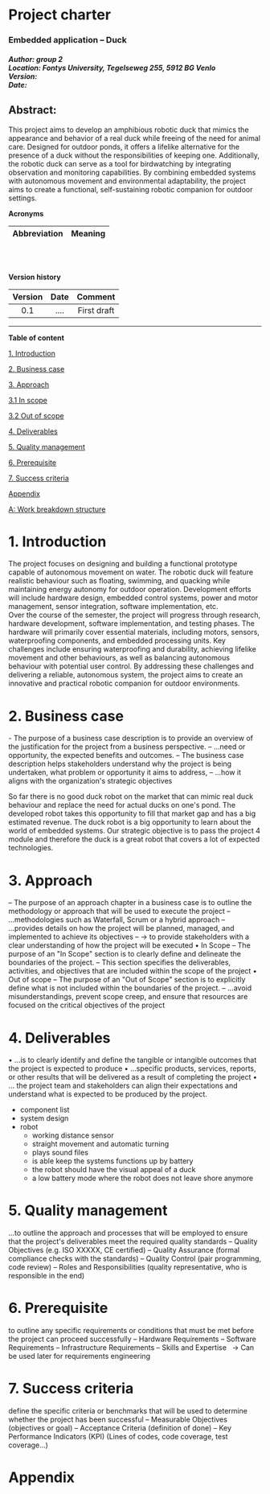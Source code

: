 




# Project charter

### Embedded application – Duck
##### Author: group 2 <br> Location: Fontys University, Tegelseweg 255, 5912 BG Venlo <br> Version:   <br>  Date: 




## **Abstract:**
This project aims to develop an amphibious robotic duck that mimics the appearance and behavior of a real duck while freeing of the need for animal care. Designed for outdoor ponds, it offers a lifelike alternative for the presence of a duck without the responsibilities of keeping one. Additionally, the robotic duck can serve as a tool for birdwatching by integrating observation and monitoring capabilities. By combining embedded systems with autonomous movement and environmental adaptability, the project aims to create a functional, self-sustaining robotic companion for outdoor settings.

**Acronyms**


|**Abbreviation**|**Meaning**|
| :- | :- |


<br>
<br>


**Version history**

|**Version**|**Date**|**Comment**|
| :-: | :-: | :-: |
|0\.1|....|First draft|


---

**Table of content** 

[1. Introduction](#1-introduction)

[2. Business case](#2-business-case)

[3. Approach](#3-approach)

[3.1 In scope](#3-approach)

[3.2 Out of scope](#3-approach)

[4. Deliverables](#4-deliverables)

[5. Quality management](#5-quality-management)

[6. Prerequisite](#6-prerequisite)

[7. Success criteria](#7-success-criteria)

[Appendix](#appendix)

[A: Work breakdown structure]( )







# 1. Introduction
The project focuses on designing and building a functional prototype capable of autonomous movement on water. The robotic duck will feature realistic behaviour such as floating, swimming, and quacking while maintaining energy autonomy for outdoor operation. Development efforts will include hardware design, embedded control systems, power and motor management, sensor integration, software implementation, etc. <br>
Over the course of the semester, the project will progress through research, hardware development, software implementation, and testing phases. The hardware will primarily cover essential materials, including motors, sensors, waterproofing components, and embedded processing units. Key challenges include ensuring waterproofing and durability, achieving lifelike movement and other behaviours, as well as balancing autonomous behaviour with potential user control.
By addressing these challenges and delivering a reliable, autonomous system, the project aims to create an innovative and practical robotic companion for outdoor environments.








# 2. Business case
\- The purpose of a business case description is to provide an overview of the justification for
the project from a business perspective.
– ...need or opportunity, the expected benefits and outcomes.
– The business case description helps stakeholders understand why the project is being
undertaken, what problem or opportunity it aims to address,
– ...how it aligns with the organization's strategic objectives


So far there is no good duck robot on the market that can mimic real duck behaviour and replace the need for actual ducks on one's pond. The developed robot takes this opportunity to fill that market gap and has a big estimated revenue.
The duck robot is a big opportunity to learn about the world of embedded systems.
Our strategic objective is to pass the project 4 module and therefore the duck is a great robot that covers a lot of expected technologies.




# 3. Approach
– The purpose of an approach chapter in a business case is to outline the methodology or
approach that will be used to execute the project
– ...methodologies such as Waterfall, Scrum or a hybrid approach
– ...provides details on how the project will be planned, managed, and implemented to
achieve its objectives
– -> to provide stakeholders with a clear understanding of how the project will be executed
• In Scope
– The purpose of an "In Scope" section is to clearly define and delineate the boundaries of the
project.
– This section specifies the deliverables, activities, and objectives that are included within the
scope of the project
• Out of scope
– The purpose of an "Out of Scope" section is to explicitly define what is not included within
the boundaries of the project.
– ...avoid misunderstandings, prevent scope creep, and ensure that resources are focused on
the critical objectives of the project



# 4. Deliverables 
• ...is to clearly identify and define the tangible or intangible outcomes that the project
is expected to produce
• ...specific products, services, reports, or other results that will be delivered as a result
of completing the project
• ... the project team and stakeholders can align their expectations and understand what
is expected to be produced by the project.

- component list
- system design
- robot
	- working distance sensor
	- straight movement and automatic turning
	- plays sound files
	- is able keep the systems functions up by battery
	- the robot should have the visual appeal of a duck
	- a low battery mode where the robot does not leave shore anymore
	



# 5. Quality management 
...to outline the approach and processes that will be employed to ensure that the
project's deliverables meet the required quality standards
– Quality Objectives (e.g. ISO XXXXX, CE certified)
– Quality Assurance (formal compliance checks with the standards)
– Quality Control (pair programming, code review)
– Roles and Responsibilities (quality representative, who is responsible in the end)



# 6. Prerequisite
to outline any specific requirements or conditions that must be met before the
project can proceed successfully
– Hardware Requirements
– Software Requirements
– Infrastructure Requirements
– Skills and Expertise
` `-> Can be used later for requirements engineering




# 7. Success criteria
define the specific criteria or benchmarks that will be used to determine whether the
project has been successful
– Measurable Objectives (objectives or goal)
– Acceptance Criteria (definition of done)
– Key Performance Indicators (KPI) (Lines of codes, code coverage, test
coverage...)

<a name="appendix"></a>
# Appendix 